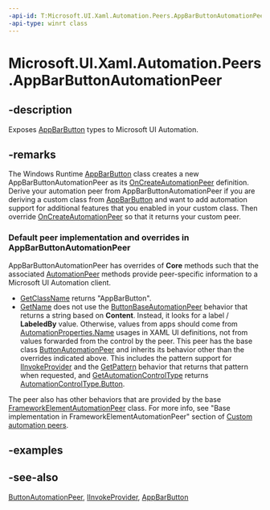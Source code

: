 ```yaml
---
-api-id: T:Microsoft.UI.Xaml.Automation.Peers.AppBarButtonAutomationPeer
-api-type: winrt class
---
```


<!-- Class syntax.
public class AppBarButtonAutomationPeer : Windows.UI.Xaml.Automation.Peers.ButtonAutomationPeer, Windows.UI.Xaml.Automation.Peers.IAppBarButtonAutomationPeer
-->

# Microsoft.UI.Xaml.Automation.Peers.AppBarButtonAutomationPeer

## -description
Exposes [AppBarButton](../microsoft.ui.xaml.controls/appbarbutton.md) types to Microsoft UI Automation.

## -remarks
The Windows Runtime  [AppBarButton](../microsoft.ui.xaml.controls/appbarbutton.md) class creates a new AppBarButtonAutomationPeer as its [OnCreateAutomationPeer](../microsoft.ui.xaml/uielement_oncreateautomationpeer_1478162674.md) definition. Derive your automation peer from AppBarButtonAutomationPeer if you are deriving a custom class from [AppBarButton](../microsoft.ui.xaml.controls/appbarbutton.md) and want to add automation support for additional features that you enabled in your custom class. Then override [OnCreateAutomationPeer](../microsoft.ui.xaml/uielement_oncreateautomationpeer_1478162674.md) so that it returns your custom peer.

### Default peer implementation and overrides in **AppBarButtonAutomationPeer**

AppBarButtonAutomationPeer has overrides of **Core** methods such that the associated [AutomationPeer](automationpeer.md) methods provide peer-specific information to a Microsoft UI Automation client.

+ [GetClassName](automationpeer_getclassname_614238974.md) returns "AppBarButton".
+ [GetName](automationpeer_getname_1386609741.md) does not use the [ButtonBaseAutomationPeer](buttonbaseautomationpeer.md) behavior that returns a string based on **Content**. Instead, it looks for a label / **LabeledBy** value. Otherwise, values from apps should come from [AutomationProperties.Name](/windows/winui/api/microsoft.ui.xaml.automation.automationproperties) usages in XAML UI definitions, not from values forwarded from the control by the peer.
This peer has the base class [ButtonAutomationPeer](buttonautomationpeer.md) and inherits its behavior other than the overrides indicated above. This includes the pattern support for [IInvokeProvider](../microsoft.ui.xaml.automation.provider/iinvokeprovider.md) and the [GetPattern](automationpeer_getpattern_1700082720.md) behavior that returns that pattern when requested, and [GetAutomationControlType](automationpeer_getautomationcontroltype_1156384152.md) returns [AutomationControlType.Button](automationcontroltype.md).

The peer also has other behaviors that are provided by the base [FrameworkElementAutomationPeer](frameworkelementautomationpeer.md) class. For more info, see "Base implementation in FrameworkElementAutomationPeer" section of [Custom automation peers](/windows/uwp/accessibility/custom-automation-peers).

## -examples

## -see-also
[ButtonAutomationPeer](buttonautomationpeer.md), [IInvokeProvider](../microsoft.ui.xaml.automation.provider/iinvokeprovider.md), [AppBarButton](../microsoft.ui.xaml.controls/appbarbutton.md)
